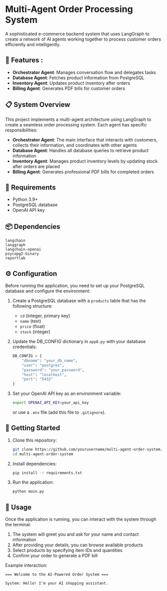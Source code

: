 # Multi-Agent Order Processing System

A sophisticated e-commerce backend system that uses LangGraph to create a network of AI agents working together to process customer orders efficiently and intelligently.

## 🌟 Features :

- **Orchestrator Agent**: Manages conversation flow and delegates tasks
- **Database Agent**: Fetches product information from PostgreSQL
- **Inventory Agent**: Updates product inventory after orders
- **Billing Agent**: Generates PDF bills for customer orders

## 📋 System Overview

This project implements a multi-agent architecture using LangGraph to create a seamless order processing system. Each agent has specific responsibilities:

- **Orchestrator Agent**: The main interface that interacts with customers, collects their information, and coordinates with other agents
- **Database Agent**: Handles all database queries to retrieve product information
- **Inventory Agent**: Manages product inventory levels by updating stock after orders are placed
- **Billing Agent**: Generates professional PDF bills for completed orders

## 🔧 Requirements

- Python 3.9+
- PostgreSQL database
- OpenAI API key

## 📦 Dependencies

```
langchain
langgraph
langchain-openai
psycopg2-binary
reportlab
```

## ⚙️ Configuration

Before running the application, you need to set up your PostgreSQL database and configure the environment:

1. Create a PostgreSQL database with a `products` table that has the following structure:
   - `id` (integer, primary key)
   - `name` (text)
   - `price` (float)
   - `stock` (integer)

2. Update the DB_CONFIG dictionary in `app8.py` with your database credentials:
   ```python
   DB_CONFIG = {
       "dbname": "your_db_name",
       "user": "postgres",
       "password": "your_password",
       "host": "localhost",
       "port": "5432"
   }
   ```

3. Set your OpenAI API key as an environment variable:
   ```bash
   export OPENAI_API_KEY=your_api_key
   ```
   or use a `.env` file (add this file to `.gitignore`).

## 🚀 Getting Started

1. Clone this repository:
   ```bash
   git clone https://github.com/yourusername/multi-agent-order-system.git
   cd multi-agent-order-system
   ```

2. Install dependencies:
   ```bash
   pip install -r requirements.txt
   ```

3. Run the application:
   ```bash
   python main.py
   ```

## 💬 Usage

Once the application is running, you can interact with the system through the terminal:

1. The system will greet you and ask for your name and contact information
2. After providing your details, you can browse available products
3. Select products by specifying item IDs and quantities
4. Confirm your order to generate a PDF bill

Example interaction:

```
=== Welcome to the AI-Powered Order System ===

System: Hello! I'm your AI shopping assistant.
